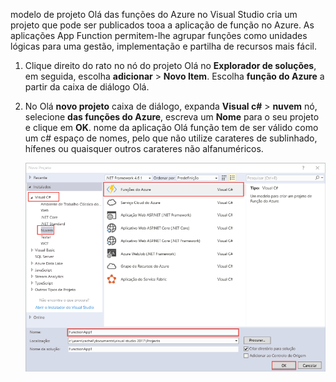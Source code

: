 modelo de projeto Olá das funções do Azure no Visual Studio cria um projeto que pode ser publicados tooa a aplicação de função no Azure. As aplicações App Function permitem-lhe agrupar funções como unidades lógicas para uma gestão, implementação e partilha de recursos mais fácil.   

1. Clique direito do rato no nó do projeto Olá no **Explorador de soluções**, em seguida, escolha **adicionar** > **Novo Item**. Escolha **função do Azure** a partir da caixa de diálogo Olá.

2. No Olá **novo projeto** caixa de diálogo, expanda **Visual c#** > **nuvem** nó, selecione **das funções do Azure**, escreva um **Nome** para o seu projeto e clique em **OK**. nome da aplicação Olá função tem de ser válido como um c# espaço de nomes, pelo que não utilize carateres de sublinhado, hífenes ou quaisquer outros carateres não alfanuméricos. 

    ![Toocreate de caixa de diálogo novo projeto uma função no Visual Studio](./media/functions-vstools-create/functions-vstools-add-new-project.png)
